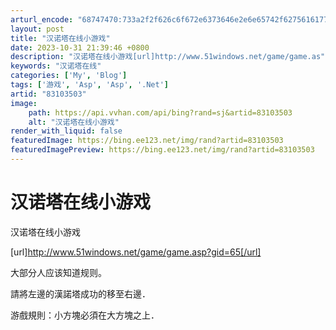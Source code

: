 ```yaml
---
arturl_encode: "68747470:733a2f2f626c6f672e6373646e2e6e65742f6275616177686c:2f61727469636c652f64657461696c732f3833313033353033"
layout: post
title: "汉诺塔在线小游戏"
date: 2023-10-31 21:39:46 +0800
description: "汉诺塔在线小游戏[url]http://www.51windows.net/game/game.as"
keywords: "汉诺塔在线"
categories: ['My', 'Blog']
tags: ['游戏', 'Asp', 'Asp', '.Net']
artid: "83103503"
image:
    path: https://api.vvhan.com/api/bing?rand=sj&artid=83103503
    alt: "汉诺塔在线小游戏"
render_with_liquid: false
featuredImage: https://bing.ee123.net/img/rand?artid=83103503
featuredImagePreview: https://bing.ee123.net/img/rand?artid=83103503
---
```


# 汉诺塔在线小游戏

汉诺塔在线小游戏
  
[url]http://www.51windows.net/game/game.asp?gid=65[/url]
  
  
大部分人应该知道规则。
  
  
請將左邊的漢諾塔成功的移至右邊．
  
游戲規則：小方塊必須在大方塊之上．
